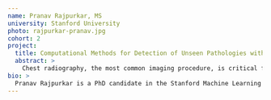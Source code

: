 ```yaml
---
name: Pranav Rajpurkar, MS
university: Stanford University
photo: rajpurkar-pranav.jpg
cohort: 2
project:
  title: Computational Methods for Detection of Unseen Pathologies with Deep Learning Algorithms for Chest X-ray Interpretation
  abstract: >
    Chest radiography, the most common imaging procedure, is critical for the diagnosis and management of disease. Recent advances in training deep learning algorithms using large datasets have demonstrated the potential of accurate automated chest radiograph interpretation. However, most chest X-ray algorithms are trained to detect a handful of pathologies, while the successful deployment of algorithms requires them to understand the presence of pathologies beyond those they are trained to detect (unseen pathologies). In this study, I will develop innovative tools to both examine and improve the performance of chest x-ray algorithms in the detection of unseen pathologies. My methods will leverage BDC for running cloud-based workflows on large X-ray datasets, and the tools will be incorporated into the BDC ecosystem.
bio: >
  Pranav Rajpurkar is a PhD candidate in the Stanford Machine Learning Group co-advised by Drs. Andrew Ng and Percy Liang. His research interest is in building artificial intelligence (AI) technologies to tackle real world problems in medicine. His PhD work has led to the development of AI technologies for clinical medicine (CheXNet), and large datasets that have facilitated advancements of AI technologies in both medicine (CheXpert) and natural language processing systems (SQuAD). His long-term mission is to build AI technologies that will be used routinely for diagnosis, prognosis, and treatment of patients. Pranav received both his Bachelors and Masters Degrees in Computer Science from Stanford University. His research has been published in both medical journals (Nature Medicine, PLOS Medicine) and computer science conferences (ACL, EMNLP, AAAI), and covered by media outlets including NPR, the Washington Post, and WIRED. He designed the AI for Healthcare Bootcamp at Stanford, where he has mentored Stanford students on AI for Healthcare research projects. With Eric Topol, he writes Doctor Penguin, a weekly newsletter highlighting AI for Medicine research.
---
```

